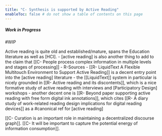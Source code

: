 ```yaml
---
title: "C- Synthesis is supported by Active Reading"
enableToc: false # do not show a table of contents on this page
---
```

##### Work in Progress
#WIP

Active reading is quite old and established/mature, spans the Education literature as well as [HCI].
        - [active reading] is also another thing to add to the claim that [[C- People process complex information in multiple levels and stages of processing]]
    - R-Sources
        - [[R- LiquidText A Flexible Multitouch Environment to Support Active Reading]] is a decent entry point into the [active reading] literature
            - the [[LiquidText]] system in particular is nicely grounded in [[R- Active reading and its discontents]], which is a nice formative study of active reading with interviews and [Participatory Design] workshops
        - another decent one is [[R- Beyond paper supporting active reading with free form digital ink annotations]], which cites [[R- A diary study of work-related reading design implications for digital reading devices]] as a #canonical ref for [active reading]


[[C- Curation is an important role in maintaining a decentralized discourse graph]]. [[C- It will be important to capture the potential energy of information consumption]].

